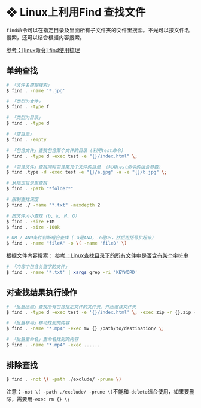 # ❖ Linux上利用Find 查找文件

`find`命令可以在指定目录及里面所有子文件夹的文件里搜索。不光可以按文件名搜索，还可以结合根据内容搜索。

[参考：[linux命令] find使用梳理](https://juejin.im/entry/59abc4436fb9a0249a414cc3)

## 单纯查找
```sh
# 「文件名模糊搜索」
$ find . -name '*.jpg'

# 「类型为文件」
$ find . -type f

# 「类型为目录」
$ find . -type d

# 「空目录」
$ find . -empty

# 「包含文件」查找包含某个文件的目录 (利用test命令)
$ find . -type d -exec test -e "{}/index.html" \;

# 「包含文件」查找同时包含某几个文件的目录 （利用test命令的组合参数）
$ find .type -d -exec test -e "{}/a.jpg" -a -e "{}/b.jpg" \;

# 从指定目录里查找
$ find . -path "*folder*"

# 限制查找深度
$ find ./ -name "*.txt" -maxdepth 2

# 按文件大小查找 (b, k, M, G）
$ find . -size +1M
$ find . -size -100k

# OR / AND条件判断组合查找 (-a是AND，-o是OR，然后用括号扩起来）
$ find . -name "fileA" -o \( -name "fileB" \)

```


根据文件内容搜索：
[参考：Linux查找目录下的所有文件中是否含有某个字符串](https://ifhw.github.io/2016/03/25/find-the-file-contains-certain-strings/)

```sh
# 「内容中包含关键字的文件」
$ find . -name '*.txt' | xargs grep -ri 'KEYWORD'
```


## 对查找结果执行操作

```sh
# 「批量压缩」查找所有包含指定文件的文件夹，并压缩该文件夹
$ find . -type d -exec test -e '{}/index.html' \; -exec zip -r {}.zip {} \;

# 「批量移动」移动找到的内容
$ find . -name "*.mp4" -exec mv {} /path/to/destination/ \;

# 「批量重命名」重命名找到的内容
$ find . -name "*.mp4" -exec ......
```

## 排除查找

```sh
$ find . -not \( -path ./exclude/ -prune \)
```

注意：`-not \( -path ./exclude/ -prune \)`不能和`-delete`结合使用，如果要删除，需要用`-exec rm {} \;`
